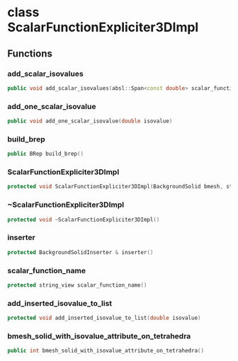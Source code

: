 # class ScalarFunctionExpliciter3DImpl


## Functions

### add_scalar_isovalues

```cpp
public void add_scalar_isovalues(absl::Span<const double> scalar_function_values)
```

### add_one_scalar_isovalue

```cpp
public void add_one_scalar_isovalue(double isovalue)
```

### build_brep

```cpp
public BRep build_brep()
```


### ScalarFunctionExpliciter3DImpl

```cpp
protected void ScalarFunctionExpliciter3DImpl(BackgroundSolid bmesh, string_view scalar_function_name)
```


### ~ScalarFunctionExpliciter3DImpl

```cpp
protected void ~ScalarFunctionExpliciter3DImpl()
```


### inserter

```cpp
protected BackgroundSolidInserter & inserter()
```


### scalar_function_name

```cpp
protected string_view scalar_function_name()
```


### add_inserted_isovalue_to_list

```cpp
protected void add_inserted_isovalue_to_list(double isovalue)
```


### bmesh_solid_with_isovalue_attribute_on_tetrahedra

```cpp
public int bmesh_solid_with_isovalue_attribute_on_tetrahedra()
```




